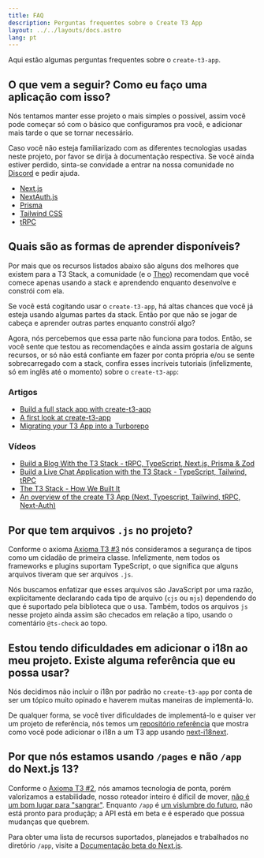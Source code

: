 ```yaml
---
title: FAQ
description: Perguntas frequentes sobre o Create T3 App
layout: ../../layouts/docs.astro
lang: pt
---
```


Aqui estão algumas perguntas frequentes sobre o `create-t3-app`.

## O que vem a seguir? Como eu faço uma aplicação com isso?

Nós tentamos manter esse projeto o mais simples o possível, assim você pode começar só com o básico que configuramos pra você, e adicionar mais tarde o que se tornar necessário.

Caso você não esteja familiarizado com as diferentes tecnologias usadas neste projeto, por favor se dirija à documentação respectiva. Se você ainda estiver perdido, sinta-se convidade a entrar na nossa comunidade no [Discord](https://t3.gg/discord) e pedir ajuda.

- [Next.js](https://nextjs.org/)
- [NextAuth.js](https://next-auth.js.org)
- [Prisma](https://prisma.io)
- [Tailwind CSS](https://tailwindcss.com)
- [tRPC](https://trpc.io)

## Quais são as formas de aprender disponíveis?

Por mais que os recursos listados abaixo são alguns dos melhores que existem para a T3 Stack, a comunidade (e o [Theo](https://youtu.be/rzwaaWH0ksk?t=1436)) recomendam que você comece apenas usando a stack e aprendendo enquanto desenvolve e constrói com ela.

Se você está cogitando usar o `create-t3-app`, há altas chances que você já esteja usando algumas partes da stack. Então por que não se jogar de cabeça e aprender outras partes enquanto constrói algo?

Agora, nós percebemos que essa parte não funciona para todos. Então, se você sente que testou as recomendações e ainda assim gostaria de alguns recursos, or só não está confiante em fazer por conta própria e/ou se sente sobrecarregado com a stack, confira esses incríveis tutoriais (infelizmente, só em inglês até o momento) sobre o `create-t3-app`:

### Artigos

- [Build a full stack app with create-t3-app](https://www.nexxel.dev/blog/ct3a-guestbook)
- [A first look at create-t3-app](https://dev.to/ajcwebdev/a-first-look-at-create-t3-app-1i8f)
- [Migrating your T3 App into a Turborepo](https://www.jumr.dev/blog/t3-turbo)

### Vídeos

- [Build a Blog With the T3 Stack - tRPC, TypeScript, Next.js, Prisma & Zod](https://www.youtube.com/watch?v=syEWlxVFUrY)
- [Build a Live Chat Application with the T3 Stack - TypeScript, Tailwind, tRPC](https://www.youtube.com/watch?v=dXRRY37MPuk)
- [The T3 Stack - How We Built It](https://www.youtube.com/watch?v=H-FXwnEjSsI)
- [An overview of the create T3 App (Next, Typescript, Tailwind, tRPC, Next-Auth)](https://www.youtube.com/watch?v=VJH8dsPtbeU)

## Por que tem arquivos `.js` no projeto?

Conforme o axioma [Axioma T3 #3](/pt/introduction#segurança-de-tipo-não-é-opcional) nós consideramos a segurança de tipos como um cidadão de primeira classe. Infelizmente, nem todos os frameworks e plugins suportam TypeScript, o que significa que alguns arquivos tiveram que ser arquivos `.js`.

Nós buscamos enfatizar que esses arquivos são JavaScript por uma razão, explicitamente declarando cada tipo de arquivo (`cjs` ou `mjs`) dependendo do que é suportado pela biblioteca que o usa. Também, todos os arquivos `js` nesse projeto ainda assim são checados em relação a tipo, usando o comentário `@ts-check` ao topo.

## Estou tendo dificuldades em adicionar o i18n ao meu projeto. Existe alguma referência que eu possa usar?

Nós decidimos não incluir o i18n por padrão no `create-t3-app` por conta de ser um tópico muito opinado e haverem muitas maneiras de implementá-lo.

De qualquer forma, se você tiver dificuldades de implementá-lo e quiser ver um projeto de referência, nós temos um [repositório referência](https://github.com/juliusmarminge/t3-i18n) que mostra como você pode adicionar o i18n a um T3 app usando [next-i18next](https://github.com/i18next/next-i18next).

## Por que nós estamos usando `/pages` e não `/app` do Next.js 13?

Conforme o [Axioma T3 #2](/pt/introduction#agir-com-responsabilidade), nós amamos tecnologia de ponta, porém valorizamos a estabilidade, nosso roteador inteiro é díficil de mover, [não é um bom lugar para "sangrar"](https://youtu.be/mnwUbtieOuI?t=1662). Enquanto `/app` é [um vislumbre do futuro](https://youtu.be/rnsC-12PVlM?t=818), não está pronto para produçãp; a API está em beta e é esperado que possua mudanças que quebrem.

Para obter uma lista de recursos suportados, planejados e trabalhados no diretório `/app`, visite a [Documentação beta do Next.js](https://beta.nextjs.org/docs/app-directory-roadmap#supported-and-planned-features).
